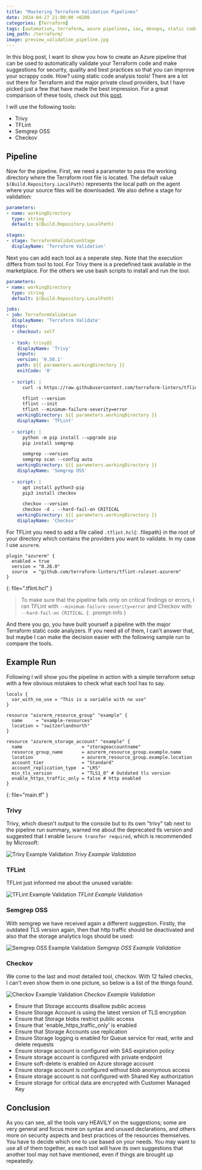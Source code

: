 ```yaml
---
title: "Mastering Terraform Validation Pipelines"
date: 2024-04-27 21:00:00 +0200 
categories: [Terraform]
tags: [automation, terraform, azure pipelines, iac, devops, static code analysis, trivy, tflint, semgrep oss, checkov]
img_path: /terraform/
image: preview_validation_pipeline.jpg
---
```


In this blog post, I want to show you how to create an Azure pipeline that can be used to automatically validate your Terraform code and make suggestions for security, quality and best practices so that you can improve your scrappy code. How? using static code analysis tools! There are a lot out there for Terraform and the major private cloud providers, but I have picked just a few that have made the best impression. For a great comparison of these tools, check out this [post](https://devdosvid.blog/2024/04/16/a-deep-dive-into-terraform-static-code-analysis-tools-features-and-comparisons/).

I will use the following tools: 
- Trivy
- TFLint
- Semgrep OSS
- Checkov

## Pipeline

Now for the pipeline. First, we need a parameter to pass the working directory where the Terraform root file is located. The default value `$(Build.Repository.LocalPath)` represents the local path on the agent where your source files will be downloaded. We also define a stage for validation:

```yaml
parameters:
- name: workingDirectory
  type: string
  default: $(Build.Repository.LocalPath)

stages:
- stage: TerraformValidationStage
  displayName: 'Terraform Validation'
```

Next you can add each tool as a seperate step. Note that the execution differs from tool to tool. For Trivy there is a predefined task available in the marketplace. For the others we use bash scripts to install and run the tool.

```yaml
parameters:
- name: workingDirectory
  type: string
  default: $(Build.Repository.LocalPath)

jobs:
- job: TerraformValidation
  displayName: 'Terraform Validate'
  steps:
  - checkout: self 
  
  - task: trivy@1
    displayName: 'Trivy'
    inputs:
    version: '0.50.1'
    path: ${{ parameters.workingDirectory }}
    exitCode: '0'
  
  - script: |
      curl -s https://raw.githubusercontent.com/terraform-linters/tflint/master/install_linux.sh | bash

      tflint --version
      tflint --init
      tflint --minimum-failure-severity=error
    workingDirectory: ${{ parameters.workingDirectory }}
    displayName: 'TFLint'
  
  - script: |
      python -m pip install --upgrade pip
      pip install semgrep

      semgrep --version
      semgrep scan --config auto
    workingDirectory: ${{ parameters.workingDirectory }}
    displayName: 'Semgrep OSS'
  
  - script: |
      apt install python3-pip
      pip3 install checkov

      checkov --version
      checkov -d . --hard-fail-on CRITICAL
    workingDirectory: ${{ parameters.workingDirectory }}
    displayName: 'Checkov'
```

For TFLint you need to add a file called `.tflint.hcl`{: .filepath} in the root of your directory which contains the providers you want to validate. In my case I use `azurerm`.
```hcl
plugin "azurerm" {
  enabled = true
  version = "0.26.0"
  source  = "github.com/terraform-linters/tflint-ruleset-azurerm"
}
```
{: file=".tflint.hcl" }

> To make sure that the pipeline fails only on critical findings or errors, I ran TFLint with `--minimum-failure-severity=error` and Checkov with `--hard-fail-on CRITICAL`.
{: .prompt-info }

And there you go, you have built yourself a pipeline with the major Terraform static code analyzers. If you need all of them, I can't answer that, but maybe I can make the decision easier with the following sample run to compare the tools.

## Example Run

Following I will show you the pipeline in action with a simple terraform setup with a few obvious mistakes to check what each tool has to say.

```hcl
locals {
  var_with_no_use = "This is a variable with no use"
}

resource "azurerm_resource_group" "example" {
  name     = "example-resources"
  location = "switzerlandnorth"
}

resource "azurerm_storage_account" "example" {
  name                      = "storageaccountname"
  resource_group_name       = azurerm_resource_group.example.name
  location                  = azurerm_resource_group.example.location
  account_tier              = "Standard"
  account_replication_type  = "LRS"
  min_tls_version           = "TLS1_0" # Outdated tls version
  enable_https_traffic_only = false # http enabled
}
```
{: file="main.tf" }

### Trivy

Trivy, which doesn't output to the console but to its own "trivy" tab next to the pipeline run summary, warned me about the deprecated tls version and suggested that I enable `Secure transfer required`, which is recommended by Microsoft:

![Trivy Example Validation](trivy.png)
_Trivy Example Validation_

### TFLint

TFLint just informed me about the unused variable:

![TFLint Example Validation](tflint.png)
_TFLint Example Validation_

### Semgrep OSS

With semgrep we have received again a different suggestion. Firstly, the outdated TLS version again, then that http traffic should be deactivated and also that the storage analytics logs should be used:

![Semgrep OSS Example Validation](semgrep.png)
_Semgrep OSS Example Validation_

### Checkov

We come to the last and most detailed tool, checkov. With 12 failed checks, I can't even show them in one picture, so below is a list of the things found.

![Checkov Example Validation](checkov.png)
_Checkov  Example Validation_

- Ensure that Storage accounts disallow public access
- Ensure Storage Account is using the latest version of TLS encryption
- Ensure that Storage blobs restrict public access
- Ensure that 'enable_https_traffic_only' is enabled
- Ensure that Storage Accounts use replication
- Ensure Storage logging is enabled for Queue service for read, write and delete requests
- Ensure storage account is configured with SAS expiration policy
- Ensure storage account is configured with private endpoint
- Ensure soft-delete is enabled on Azure storage account
- Ensure storage account is configured without blob anonymous access
- Ensure storage account is not configured with Shared Key authorization
- Ensure storage for critical data are encrypted with Customer Managed Key

## Conclusion

As you can see, all the tools vary HEAVILY on the suggestions; some are very general and focus more on syntax and unused declarations, and others more on security aspects and best practices of the resources themselves. You have to decide which one to use based on your needs. You may want to use all of them together, as each tool will have its own suggestions that another tool may not have mentioned, even if things are brought up repeatedly.
